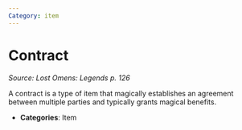 ```yaml
---
Category: item
---
```

# Contract  
*Source: Lost Omens: Legends p. 126*  

A contract is a type of item that magically establishes an agreement between multiple parties and typically grants magical benefits.

- **Categories**: Item